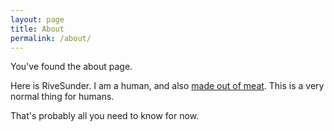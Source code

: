 ```yaml
---
layout: page
title: About
permalink: /about/
---
```


You've found the about page.

Here is RiveSunder. I am a human, and also [made out of meat](http://www.terrybisson.com/theyre-made-out-of-meat-2/). This is a very normal thing for humans.

That's probably all you need to know for now.

[Rive Sunder on Twitter]: https://twitter.com/rivesunder
[Rive Sunder on Github]: https://github.com/rivesunder
[Rive Sunder on Gitlab]: https://gitlab.com/rivesunder
[The Rive Sunder Blog]: https://rivesunder.gitlab.io/blog
